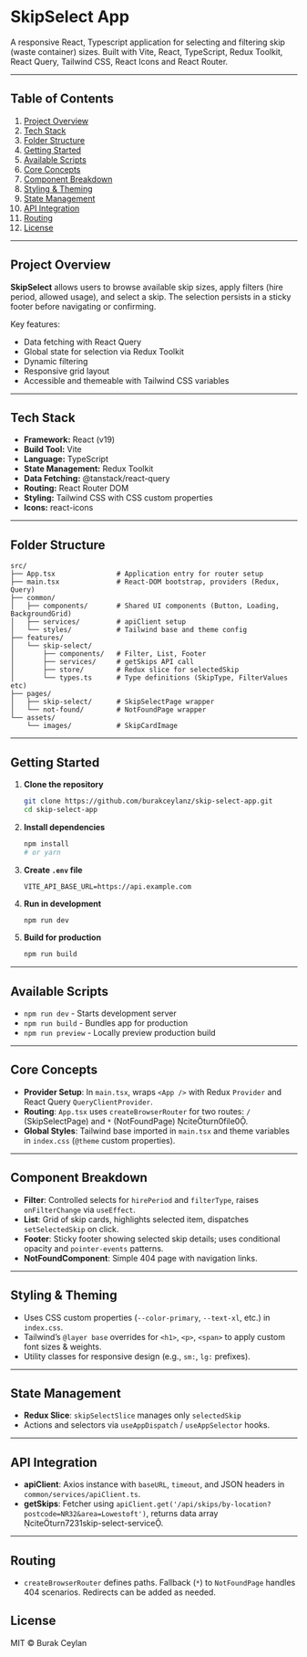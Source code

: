 # SkipSelect App

A responsive React, Typescript application for selecting and filtering skip (waste container) sizes. Built with Vite, React, TypeScript, Redux Toolkit, React Query, Tailwind CSS, React Icons and React Router.

---

## Table of Contents

1. [Project Overview](#project-overview)
2. [Tech Stack](#tech-stack)
3. [Folder Structure](#folder-structure)
4. [Getting Started](#getting-started)
5. [Available Scripts](#available-scripts)
6. [Core Concepts](#core-concepts)
7. [Component Breakdown](#component-breakdown)
8. [Styling & Theming](#styling--theming)
9. [State Management](#state-management)
10. [API Integration](#api-integration)
11. [Routing](#routing)
12. [License](#license)

---

## Project Overview

**SkipSelect** allows users to browse available skip sizes, apply filters (hire period, allowed usage), and select a skip. The selection persists in a sticky footer before navigating or confirming.

Key features:

* Data fetching with React Query
* Global state for selection via Redux Toolkit
* Dynamic filtering
* Responsive grid layout
* Accessible and themeable with Tailwind CSS variables

---

## Tech Stack

* **Framework:** React (v19)
* **Build Tool:** Vite
* **Language:** TypeScript
* **State Management:** Redux Toolkit
* **Data Fetching:** @tanstack/react-query
* **Routing:** React Router DOM
* **Styling:** Tailwind CSS with CSS custom properties
* **Icons:** react-icons

---

## Folder Structure

```
src/
├── App.tsx               # Application entry for router setup
├── main.tsx              # React-DOM bootstrap, providers (Redux, Query)
├── common/
│   ├── components/       # Shared UI components (Button, Loading, BackgroundGrid)
│   ├── services/         # apiClient setup
│   └── styles/           # Tailwind base and theme config
├── features/
│   └── skip-select/
│       ├── components/   # Filter, List, Footer
│       ├── services/     # getSkips API call
│       ├── store/        # Redux slice for selectedSkip
│       └── types.ts      # Type definitions (SkipType, FilterValues etc)
├── pages/
│   ├── skip-select/      # SkipSelectPage wrapper
│   └── not-found/        # NotFoundPage wrapper
└── assets/
    └── images/           # SkipCardImage
```

---

## Getting Started

1. **Clone the repository**

   ```bash
   git clone https://github.com/burakceylanz/skip-select-app.git
   cd skip-select-app
   ```
2. **Install dependencies**

   ```bash
   npm install
   # or yarn
   ```
3. **Create `.env` file**

   ```env
   VITE_API_BASE_URL=https://api.example.com
   ```
4. **Run in development**

   ```bash
   npm run dev
   ```
5. **Build for production**

   ```bash
   npm run build
   ```

---

## Available Scripts

* `npm run dev` - Starts development server
* `npm run build` - Bundles app for production
* `npm run preview` - Locally preview production build

---

## Core Concepts

* **Provider Setup**: In `main.tsx`, wraps `<App />` with Redux `Provider` and React Query `QueryClientProvider`.
* **Routing**: `App.tsx` uses `createBrowserRouter` for two routes: `/` (SkipSelectPage) and `*` (NotFoundPage) citeturn0file0.
* **Global Styles**: Tailwind base imported in `main.tsx` and theme variables in `index.css` (`@theme` custom properties).

---

## Component Breakdown

* **Filter**: Controlled selects for `hirePeriod` and `filterType`, raises `onFilterChange` via `useEffect`.
* **List**: Grid of skip cards, highlights selected item, dispatches `setSelectedSkip` on click.
* **Footer**: Sticky footer showing selected skip details; uses conditional opacity and `pointer-events` patterns.
* **NotFoundComponent**: Simple 404 page with navigation links.

---

## Styling & Theming

* Uses CSS custom properties (`--color-primary`, `--text-xl`, etc.) in `index.css`.
* Tailwind’s `@layer base` overrides for `<h1>`, `<p>`, `<span>` to apply custom font sizes & weights.
* Utility classes for responsive design (e.g., `sm:`, `lg:` prefixes).

---

## State Management

* **Redux Slice**: `skipSelectSlice` manages only `selectedSkip`
* Actions and selectors via `useAppDispatch` / `useAppSelector` hooks.

---

## API Integration

* **apiClient**: Axios instance with `baseURL`, `timeout`, and JSON headers in `common/services/apiClient.ts`.
* **getSkips**: Fetcher using `apiClient.get('/api/skips/by-location?postcode=NR32&area=Lowestoft')`, returns data array citeturn7231skip-select-service.

---

## Routing

* `createBrowserRouter` defines paths. Fallback (`*`) to `NotFoundPage` handles 404 scenarios. Redirects can be added as needed.

## License

MIT © Burak Ceylan
